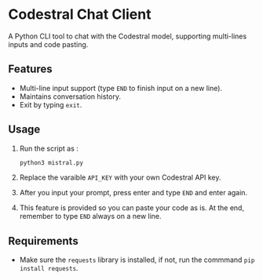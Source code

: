 # Codestral Chat Client

A Python CLI tool to chat with the Codestral model, supporting multi-lines inputs and code pasting.

## Features

- Multi-line input support (type `END` to finish input on a new line).
- Maintains conversation history.
- Exit by typing `exit`.

## Usage

1. Run the script as :
    ```bash
    python3 mistral.py
    ```

2. Replace the varaible `API_KEY` with your own Codestral API key.

3. After you input your prompt, press enter and type `END` and enter again.

4. This feature is provided so you can paste your code as is. At the end, remember to type `END` always on a new line.

## Requirements

- Make sure the `requests` library is installed, if not, run the commmand `pip install requests`.
